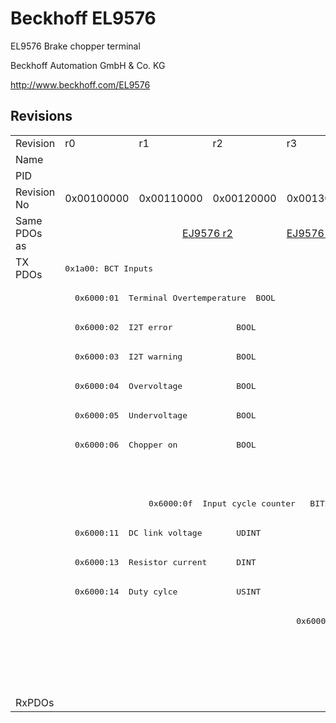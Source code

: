 # Beckhoff EL9576

EL9576 Brake chopper terminal

Beckhoff Automation GmbH & Co. KG

http://www.beckhoff.com/EL9576

## Revisions
<table>
<tr >
<td>Revision</td>
<td>r0</td>
<td>r1</td>
<td>r2</td>
<td>r3</td>
<td>r4</td>
<td>r5</td>
<td>r6</td>
</tr>
<tr >
<td>Name</td>
<td colspan=7 align="center">EL9576 Brake chopper terminal</td>
</tr>
<tr >
<td>PID</td>
<td colspan=7 align="center">0x25683052</td>
</tr>
<tr >
<td>Revision No</td>
<td>0x00100000</td>
<td>0x00110000</td>
<td>0x00120000</td>
<td>0x00130000</td>
<td>0x00140000</td>
<td>0x00150000</td>
<td>0x00160000</td>
</tr>
<tr >
<td>Same PDOs as</td>
<td></td>
<td colspan=2 align="center"><a href="EJ9576">EJ9576 r2</a></td>
<td><a href="EJ9576">EJ9576 r3</a></td>
<td colspan=2 align="center"><a href="EJ9576">EJ9576 r4</a></td>
<td><a href="EJ9576">EJ9576 r6</a><br/><a href="EP9576-1032">EP9576-1032 r0</a></td>
</tr>
<tr class="txpdo">
<td rowspan=15 valign=top>TX PDOs</td>
<td colspan=7 align="left"><pre>0x1a00: BCT Inputs</pre></td>
<td></td>
</tr>
<tr class="txpdo">
<td colspan=7 align="left"><pre>  0x6000:01  Terminal Overtemperature  BOOL</pre></td>
</tr>
<tr class="txpdo">
<td colspan=7 align="left"><pre>  0x6000:02  I2T error             BOOL</pre></td>
</tr>
<tr class="txpdo">
<td colspan=7 align="left"><pre>  0x6000:03  I2T warning           BOOL</pre></td>
</tr>
<tr class="txpdo">
<td colspan=7 align="left"><pre>  0x6000:04  Overvoltage           BOOL</pre></td>
</tr>
<tr class="txpdo">
<td colspan=7 align="left"><pre>  0x6000:05  Undervoltage          BOOL</pre></td>
</tr>
<tr class="txpdo">
<td colspan=7 align="left"><pre>  0x6000:06  Chopper on            BOOL</pre></td>
</tr>
<tr class="txpdo">
<td colspan=6 align="left"><pre></pre></td>
<td><pre>  0x6000:07  Overcurrent Protection  BOOL</pre></td>
</tr>
<tr class="txpdo">
<td><pre></pre></td>
<td colspan=6 align="left"><pre>  0x6000:0f  Input cycle counter   BIT2</pre></td>
</tr>
<tr class="txpdo">
<td colspan=7 align="left"><pre>  0x6000:11  DC link voltage       UDINT</pre></td>
</tr>
<tr class="txpdo">
<td colspan=4 align="left"><pre>  0x6000:13  Resistor current      DINT</pre></td>
<td colspan=3 align="left"><pre>  0x6000:13  Resistor Current      DINT</pre></td>
</tr>
<tr class="txpdo">
<td colspan=4 align="left"><pre>  0x6000:14  Duty cylce            USINT</pre></td>
<td colspan=3 align="left"><pre>  0x6000:14  Duty Cycle            USINT</pre></td>
</tr>
<tr class="txpdo">
<td colspan=3 align="left"><pre></pre></td>
<td><pre>  0x6000:15  I2T load factor       USINT</pre></td>
<td colspan=3 align="left"><pre></pre></td>
</tr>
<tr class="txpdo">
<td colspan=4 align="left"><pre></pre></td>
<td colspan=3 align="left"><pre>0x1a01: BCT Load</pre></td>
</tr>
<tr class="txpdo">
<td colspan=4 align="left"><pre></pre></td>
<td colspan=3 align="left"><pre>  0x6001:01  I2T load factor       USINT</pre></td>
</tr>
<tr >
<td>RxPDOs</td>
<td colspan=7 align="left"></td>
</tr>
</table>

